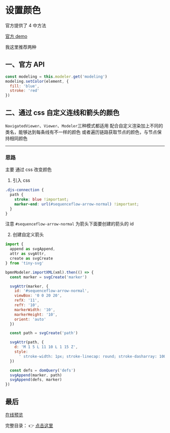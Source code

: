 # 设置颜色

官方提供了 4 中方法

[官方 demo](https://github.com/bpmn-io/bpmn-js-examples/tree/master/colors)

我这里推荐两种

## 一、官方 API

```js
const modeling = this.modeler.get('modeling')
modeling.setColor(element, {
  fill: 'blue',
  stroke: 'red'
})
```

## 二、通过 css 自定义连线和箭头的颜色

`NavigatedViewer`、`Viewer`、`Modeler`三种模式都适用
配合自定义渲染加上不同的类名，能够达到每条线有不一样的颜色
或者遍历链路获取节点的颜色，与节点保持相同颜色

---

### 思路

主要 通过 css 改变颜色

1. 引入 css

```css
.djs-connection {
  path {
    stroke: blue !important;
    marker-end: url(#sequenceflow-arrow-normal) !important;
  }
}
```

注意 `#sequenceflow-arrow-normal` 为箭头下面要创建的箭头的 id

2. 创建自定义箭头

```js
import {
  append as svgAppend,
  attr as svgAttr,
  create as svgCreate
} from 'tiny-svg'

bpmnModeler.importXML(xml).then(() => {
  const marker = svgCreate('marker')

  svgAttr(marker, {
    id: '#sequenceflow-arrow-normal',
    viewBox: '0 0 20 20',
    refX: '11',
    refY: '10',
    markerWidth: '10',
    markerHeight: '10',
    orient: 'auto'
  })

  const path = svgCreate('path')

  svgAttr(path, {
    d: 'M 1 5 L 11 10 L 1 15 Z',
    style:
      ' stroke-width: 1px; stroke-linecap: round; stroke-dasharray: 10000, 1; '
  })

  const defs = domQuery('defs')
  svgAppend(marker, path)
  svgAppend(defs, marker)
})
```

## 最后

[在线预览](http://bpmn-doc.pengliang.online/)

完整目录： 👉 [点击这里](../README.md)
